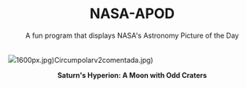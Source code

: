 <div align="center">
  <h1>
    NASA-APOD
  </h1>
</div>
  
<div align="center">
  A fun program that displays NASA's Astronomy Picture of the Day
</div>

<br>

![](https://apod.nasa.gov/apod/image/2303/hyperion_cassini_1024.jpg)1600px.jpg)Circumpolarv2comentada.jpg)

<p align = "center">
  <b>Saturn's Hyperion: A Moon with Odd Craters</b>
</p>
